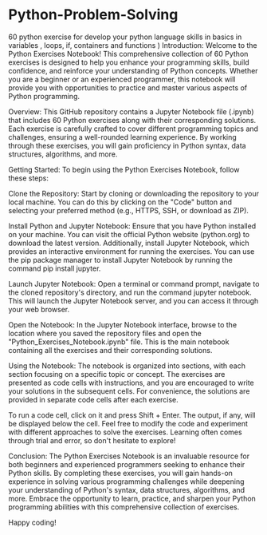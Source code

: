 # Python-Problem-Solving
60 python exercise for develop your python language skills in basics in variables , loops, if, containers and functions )
Introduction:
Welcome to the Python Exercises Notebook! This comprehensive collection of 60 Python exercises is designed to help you enhance your programming skills, build confidence, and reinforce your understanding of Python concepts. Whether you are a beginner or an experienced programmer, this notebook will provide you with opportunities to practice and master various aspects of Python programming.

Overview:
This GitHub repository contains a Jupyter Notebook file (.ipynb) that includes 60 Python exercises along with their corresponding solutions. Each exercise is carefully crafted to cover different programming topics and challenges, ensuring a well-rounded learning experience. By working through these exercises, you will gain proficiency in Python syntax, data structures, algorithms, and more.

Getting Started:
To begin using the Python Exercises Notebook, follow these steps:

Clone the Repository: Start by cloning or downloading the repository to your local machine. You can do this by clicking on the "Code" button and selecting your preferred method (e.g., HTTPS, SSH, or download as ZIP).

Install Python and Jupyter Notebook: Ensure that you have Python installed on your machine. You can visit the official Python website (python.org) to download the latest version. Additionally, install Jupyter Notebook, which provides an interactive environment for running the exercises. You can use the pip package manager to install Jupyter Notebook by running the command pip install jupyter.

Launch Jupyter Notebook: Open a terminal or command prompt, navigate to the cloned repository's directory, and run the command jupyter notebook. This will launch the Jupyter Notebook server, and you can access it through your web browser.

Open the Notebook: In the Jupyter Notebook interface, browse to the location where you saved the repository files and open the "Python_Exercises_Notebook.ipynb" file. This is the main notebook containing all the exercises and their corresponding solutions.

Using the Notebook:
The notebook is organized into sections, with each section focusing on a specific topic or concept. The exercises are presented as code cells with instructions, and you are encouraged to write your solutions in the subsequent cells. For convenience, the solutions are provided in separate code cells after each exercise.

To run a code cell, click on it and press Shift + Enter. The output, if any, will be displayed below the cell. Feel free to modify the code and experiment with different approaches to solve the exercises. Learning often comes through trial and error, so don't hesitate to explore!

Conclusion:
The Python Exercises Notebook is an invaluable resource for both beginners and experienced programmers seeking to enhance their Python skills. By completing these exercises, you will gain hands-on experience in solving various programming challenges while deepening your understanding of Python's syntax, data structures, algorithms, and more. Embrace the opportunity to learn, practice, and sharpen your Python programming abilities with this comprehensive collection of exercises.

Happy coding!

